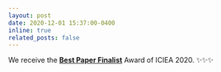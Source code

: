 ```yaml
---
layout: post
date: 2020-12-01 15:37:00-0400
inline: true
related_posts: false
---
```


We receive the [**Best Paper Finalist**](../assets/pdf/2020_ICIEA_award.pdf) Award of ICIEA 2020.  :sparkles::sparkles::sparkles:

